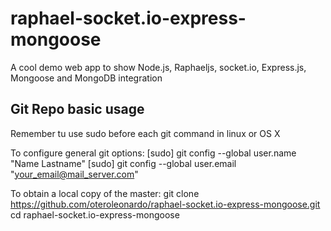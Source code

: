 raphael-socket.io-express-mongoose
==================================

A cool demo web app to show Node.js, Raphaeljs, socket.io, Express.js, Mongoose and MongoDB integration

Git Repo basic usage
--------------------

Remember tu use sudo before each git command in linux or OS X

To configure general git options:
[sudo] git config --global user.name "Name Lastname"
[sudo] git config --global user.email "your_email@mail_server.com"


To obtain a local copy of the master: 
git clone https://github.com/oteroleonardo/raphael-socket.io-express-mongoose.git
cd raphael-socket.io-express-mongoose
